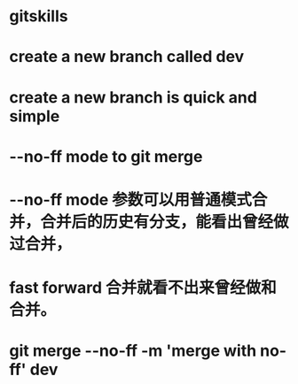 # gitskills
# create a new branch called dev
# create a new branch is quick and simple
# --no-ff mode to git merge
# --no-ff mode 参数可以用普通模式合并，合并后的历史有分支，能看出曾经做过合并，
# fast forward 合并就看不出来曾经做和合并。
# git merge --no-ff -m 'merge with no-ff' dev
